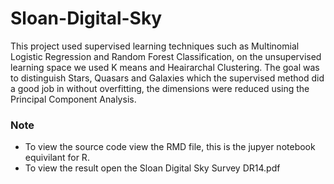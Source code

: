 # Sloan-Digital-Sky

This project used supervised learning techniques such as Multinomial Logistic Regression and Random Forest Classification, on the unsupervised learning space we used K means and Heairarchal Clustering. The goal was to distinguish Stars, Quasars and Galaxies which the supervised method did a good job in without overfitting, the dimensions were reduced using the Principal Component Analysis. 

### Note
* To view the source code view the RMD file, this is the jupyer notebook equivilant for R. 
* To view the result open the Sloan Digital Sky Survey DR14.pdf
